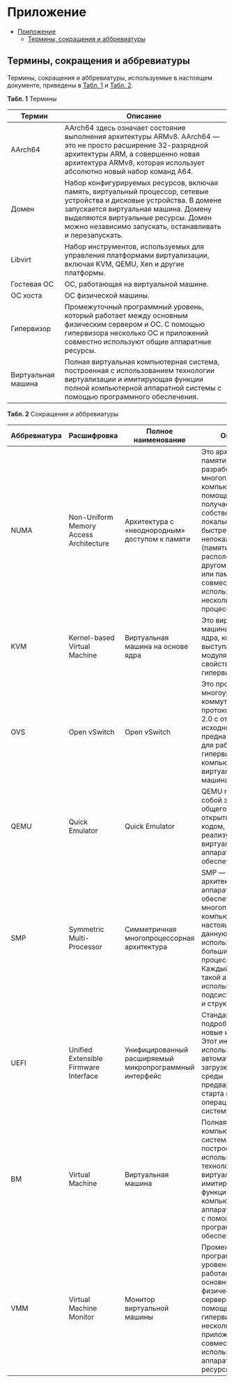 # Приложение

- [Приложение](#appendix.md)
  - [Термины, сокращения и аббревиатуры](#terminology-acronyms-and-abbreviations)

## Термины, сокращения и аббревиатуры

Термины, сокращения и аббревиатуры, используемые в настоящем документе, приведены в [Табл. 1](#table201236162279) и [Табл. 2](#table1423422319271).

**Табл. 1** Термины

| **Термин**         | **Описание**                                                 |
| ------------------ | ------------------------------------------------------------ |
| AArch64            | AArch64 здесь означает состояние выполнения архитектуры ARMv8. AArch64 — это не просто расширение 32-разрядной архитектуры ARM, а совершенно новая архитектура ARMv8, которая использует абсолютно новый набор команд A64. |
| Домен              | Набор конфигурируемых ресурсов, включая память, виртуальный процессор, сетевые устройства и дисковые устройства. В домене запускается виртуальная машина. Домену выделяются виртуальные ресурсы. Домен можно независимо запускать, останавливать и перезапускать. |
| Libvirt            | Набор инструментов, используемых для управления платформами виртуализации, включая KVM, QEMU, Xen и другие платформы. |
| Гостевая ОС        | ОС, работающая на виртуальной машине.                        |
| ОС хоста           | ОС физической машины.                                        |
| Гипервизор         | Промежуточный программный уровень, который работает между основным физическим сервером и ОС. С помощью гипервизора несколько ОС и приложений совместно используют общие аппаратные ресурсы. |
| Виртуальная машина | Полная виртуальная компьютерная система, построенная с использованием технологии виртуализации и имитирующая функции полной компьютерной аппаратной системы с помощью программного обеспечения. |

**Табл. 2** Сокращения и аббревиатуры



| **Аббревиатура** | **Расшифровка**                        | Полное наименование                                    | **Описание**                                                 |
| ---------------- | -------------------------------------- | ------------------------------------------------------ | ------------------------------------------------------------ |
| NUMA             | Non-Uniform Memory Access Architecture | Архитектура с «неоднородным» доступом к памяти         | Это архитектура памяти, разработанная для многопроцессорных компьютеров. С ее помощью процессор получает доступ к собственной локальной памяти быстрее, чем к нелокальной памяти (памяти, расположенной на другом процессоре, или памяти, которую совместно используют несколько процессоров). |
| KVM              | Kernel-based Virtual Machine           | Виртуальная машина на основе ядра                      | Это виртуальная машина на основе ядра, которая выступает в роли модуля ядра Linux со свойствами гипервизора. |
| OVS              | Open vSwitch                           | Open vSwitch                                           | Это программный многоуровневый коммутатор с протоколом Apache 2.0 с открытым исходным кодом, предназначенный для работы в гипервизорах и на компьютерах с виртуальными машинами. |
| QEMU             | Quick Emulator                         | Quick Emulator                                         | QEMU представляет собой эмулятор общего назначения с открытым исходным кодом, который реализует виртуализацию аппаратного обеспечения. |
| SMP              | Symmetric Multi-Processor              | Симметричная многопроцессорная архитектура             | SMP — это архитектура аппаратного обеспечения многопроцессорного компьютера. В настоящее время данную архитектуру используют большинство процессоров. Каждый процессор в такой архитектуре использует общую подсистему памяти и структуру шины. |
| UEFI             | Unified Extensible Firmware Interface  | Унифицированный расширяемый микропрограммный интерфейс | Стандарт, который подробно описывает новые интерфейсы. Этот интерфейс используется для автоматической загрузки рабочей среды предварительного старта в операционную систему. |
| ВМ               | Virtual Machine                        | Виртуальная машина                                     | Полная виртуальная компьютерная система, построенная с использованием технологии виртуализации и имитирующая функции полной компьютерной аппаратной системы с помощью программного обеспечения. |
| VMM              | Virtual Machine Monitor                | Монитор виртуальной машины                             | Промежуточный программный уровень, который работает между основным физическим сервером и ОС. С помощью гипервизора несколько ОС и приложений совместно используют общие аппаратные ресурсы. |